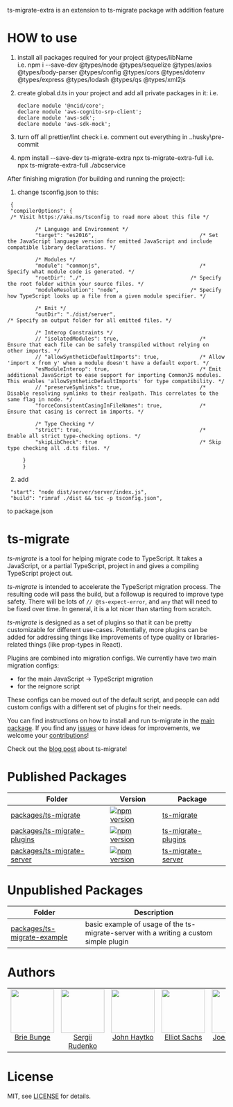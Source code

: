 ts-migrate-extra is an extension to ts-migrate package with addition feature

# HOW to use

1. install all packages required for your project @types/libName
   <br>i.e. npm i --save-dev @types/node @types/sequelize @types/axios @types/body-parser @types/config @types/cors @types/dotenv @types/express @types/lodash @types/qs @types/xml2js

2. create global.d.ts in your project and add all private packages in it:
   i.e.
   
   ```
   declare module '@ncid/core';
   declare module 'aws-cognito-srp-client';
   declare module 'aws-sdk';
   declare module 'aws-sdk-mock';
   ```

3. turn off all prettier/lint check
   i.e. comment out everything in .\.husky\pre-commit

4. npm install --save-dev ts-migrate-extra
   npx ts-migrate-extra-full <folder>
   i.e. npx ts-migrate-extra-full ./abcservice

After finishing migration (for building and running the project):

1.  change tsconfig.json to this:<br>
   ```
    {
    "compilerOptions": {
    /* Visit https://aka.ms/tsconfig to read more about this file */

            /* Language and Environment */
            "target": "es2016",                                  /* Set the JavaScript language version for emitted JavaScript and include compatible library declarations. */

            /* Modules */
            "module": "commonjs",                                /* Specify what module code is generated. */
            "rootDir": "./",                                  /* Specify the root folder within your source files. */
            "moduleResolution": "node",                       /* Specify how TypeScript looks up a file from a given module specifier. */

            /* Emit */
            "outDir": "./dist/server",                                   /* Specify an output folder for all emitted files. */

            /* Interop Constraints */
            // "isolatedModules": true,                          /* Ensure that each file can be safely transpiled without relying on other imports. */
            // "allowSyntheticDefaultImports": true,             /* Allow 'import x from y' when a module doesn't have a default export. */
            "esModuleInterop": true,                             /* Emit additional JavaScript to ease support for importing CommonJS modules. This enables 'allowSyntheticDefaultImports' for type compatibility. */
            // "preserveSymlinks": true,                         /* Disable resolving symlinks to their realpath. This correlates to the same flag in node. */
            "forceConsistentCasingInFileNames": true,            /* Ensure that casing is correct in imports. */

            /* Type Checking */
            "strict": true,                                      /* Enable all strict type-checking options. */
            "skipLibCheck": true                                 /* Skip type checking all .d.ts files. */

        }
        }

```
2.  add
   ```
    "start": "node dist/server/server/index.js",
    "build": "rimraf ./dist && tsc -p tsconfig.json",
   ```
    
   to package.json

# ts-migrate

_ts-migrate_ is a tool for helping migrate code to TypeScript.
It takes a JavaScript, or a partial TypeScript, project in and gives a compiling TypeScript project out.

_ts-migrate_ is intended to accelerate the TypeScript migration process. The resulting code will pass the build, but a followup is required to improve type safety. There will be lots of `// @ts-expect-error`, and `any` that will need to be fixed over time. In general, it is a lot nicer than starting from scratch.

_ts-migrate_ is designed as a set of plugins so that it can be pretty customizable for different use-cases. Potentially, more plugins can be added for addressing things like improvements of type quality or libraries-related things (like prop-types in React).

Plugins are combined into migration configs. We currently have two main migration configs:

- for the main JavaScript → TypeScript migration
- for the reignore script

These configs can be moved out of the default script, and people can add custom configs with a different set of plugins for their needs.

You can find instructions on how to install and run ts-migrate in the [main package](./packages/ts-migrate/). If you find any [issues](https://github.com/airbnb/ts-migrate/issues) or have ideas for improvements, we welcome your [contributions](https://github.com/airbnb/ts-migrate/blob/master/CONTRIBUTING.md)!

Check out the [blog post](https://medium.com/airbnb-engineering/ts-migrate-a-tool-for-migrating-to-typescript-at-scale-cd23bfeb5cc) about ts-migrate!

# Published Packages

| Folder                                                        | Version                                                                                                        | Package                                                                |
| ------------------------------------------------------------- | -------------------------------------------------------------------------------------------------------------- | ---------------------------------------------------------------------- |
| [packages/ts-migrate](./packages/ts-migrate/)                 | [![npm version](https://badge.fury.io/js/ts-migrate.svg)](https://badge.fury.io/js/ts-migrate)                 | [ts-migrate](https://www.npmjs.com/package/ts-migrate)                 |
| [packages/ts-migrate-plugins](./packages/ts-migrate-plugins/) | [![npm version](https://badge.fury.io/js/ts-migrate-plugins.svg)](https://badge.fury.io/js/ts-migrate-plugins) | [ts-migrate-plugins](https://www.npmjs.com/package/ts-migrate-plugins) |
| [packages/ts-migrate-server](./packages/ts-migrate-server/)   | [![npm version](https://badge.fury.io/js/ts-migrate-server.svg)](https://badge.fury.io/js/ts-migrate-server)   | [ts-migrate-server](https://www.npmjs.com/package/ts-migrate-server)   |

# Unpublished Packages

| Folder                                                        | Description                                                                           |
| ------------------------------------------------------------- | ------------------------------------------------------------------------------------- |
| [packages/ts-migrate-example](./packages/ts-migrate-example/) | basic example of usage of the ts-migrate-server with a writing a custom simple plugin |

# Authors

<table>
  <tbody>
    <tr>
      <td align="center" valign="top">
        <img width="100" height="100" src="https://github.com/brieb.png?s=150">
        <br>
        <a href="https://github.com/brieb">Brie Bunge</a>
      </td>
      <td align="center" valign="top">
        <img width="100" height="100" src="https://github.com/Rudeg.png?s=150">
        <br>
        <a href="https://github.com/Rudeg">Sergii Rudenko</a>
      </td>
      <td align="center" width="20%" valign="top">
        <img width="100" height="100" src="https://github.com/jjjjhhhhhh.png?s=150">
        <br>
        <a href="https://github.com/jjjjhhhhhh">John Haytko</a>
      </td>
      <td align="center" valign="top">
        <img width="100" height="100" src="https://github.com/elliotsa.png?s=150">
        <br>
        <a href="https://github.com/elliotsa">Elliot Sachs</a>
      </td>
      <td align="center" valign="top">
        <img width="100" height="100" src="https://github.com/lencioni.png?s=150">
        <br>
        <a href="https://github.com/lencioni">Joe Lencioni</a>
     </tr>
  </tbody>
</table>

# License

MIT, see [LICENSE](https://github.com/airbnb/ts-migrate/blob/master/LICENCE) for details.
